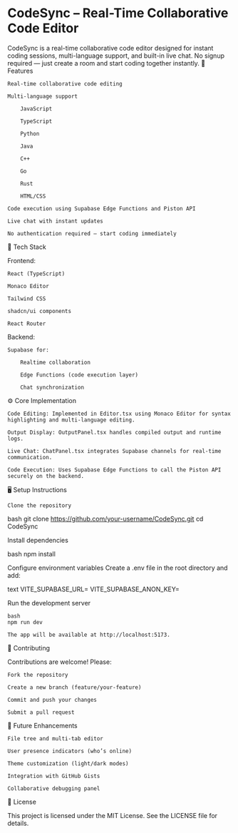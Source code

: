 <h1>CodeSync – Real-Time Collaborative Code Editor</h1>


CodeSync is a real-time collaborative code editor designed for instant coding sessions, multi-language support, and built-in live chat. No signup required — just create a room and start coding together instantly.
🚀 Features

    Real-time collaborative code editing

    Multi-language support

        JavaScript

        TypeScript

        Python

        Java

        C++

        Go

        Rust

        HTML/CSS

    Code execution using Supabase Edge Functions and Piston API

    Live chat with instant updates

    No authentication required — start coding immediately

🧩 Tech Stack

Frontend:

    React (TypeScript)

    Monaco Editor

    Tailwind CSS

    shadcn/ui components

    React Router

Backend:

    Supabase for:

        Realtime collaboration

        Edge Functions (code execution layer)

        Chat synchronization

⚙️ Core Implementation

    Code Editing: Implemented in Editor.tsx using Monaco Editor for syntax highlighting and multi-language editing.

    Output Display: OutputPanel.tsx handles compiled output and runtime logs.

    Live Chat: ChatPanel.tsx integrates Supabase channels for real-time communication.

    Code Execution: Uses Supabase Edge Functions to call the Piston API securely on the backend.

🖥️ Setup Instructions

    Clone the repository

bash
git clone https://github.com/your-username/CodeSync.git
cd CodeSync

Install dependencies

bash
npm install

Configure environment variables
Create a .env file in the root directory and add:

text
VITE_SUPABASE_URL=<your-supabase-url>
VITE_SUPABASE_ANON_KEY=<your-supabase-anon-key>

Run the development server

    bash
    npm run dev

    The app will be available at http://localhost:5173.

🤝 Contributing

Contributions are welcome! Please:

    Fork the repository

    Create a new branch (feature/your-feature)

    Commit and push your changes

    Submit a pull request

🧠 Future Enhancements

    File tree and multi-tab editor

    User presence indicators (who’s online)

    Theme customization (light/dark modes)

    Integration with GitHub Gists

    Collaborative debugging panel

📜 License

This project is licensed under the MIT License. See the LICENSE file for details.
